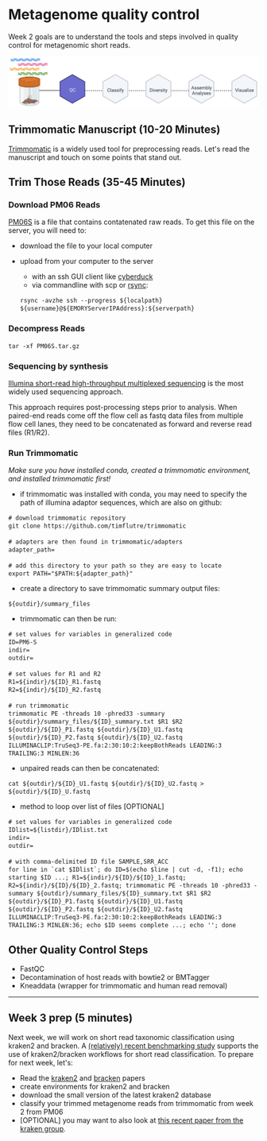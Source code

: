 # Metagenome quality control

Week 2 goals are to understand the tools and steps involved in quality control for metagenomic short reads.

![Workflow](metagenomics_flow_QC.png)


## Trimmomatic Manuscript (10-20 Minutes)

[Trimmomatic](https://pubmed.ncbi.nlm.nih.gov/24695404/) is a widely used tool for preprocessing reads. Let's read the manuscript and touch on some points that stand out.


## Trim Those Reads (35-45 Minutes)

### Download PM06 Reads

[PM06S](https://emory-my.sharepoint.com/:u:/g/personal/mwoodwo_emory_edu/Efw2c9seTzVAgpeM8smB4HMBZI9REQ1spmZUbKlRvoVpew?e=RS43cp) is a file that contains contatenated raw reads. To get this file on the server, you will need to:

- download the file to your local computer
- upload from your computer to the server
  - with an ssh GUI client like [cyberduck](https://cyberduck.io)
  - via commandline with scp or [rsync](https://www.tecmint.com/rsync-local-remote-file-synchronization-commands/):
  
  ``` console
  rsync -avzhe ssh --progress ${localpath} ${username}@${EMORYServerIPAddress}:${serverpath}
  ```

### Decompress Reads

``` console
tar -xf PM06S.tar.gz
```


### Sequencing by synthesis

[Illumina short-read high-throughput multiplexed sequencing](https://www.google.com/url?sa=t&rct=j&q=&esrc=s&source=web&cd=&cad=rja&uact=8&ved=2ahUKEwjXkJyQyvT8AhUWmIkEHYlsArsQtwJ6BAgKEAI&url=https%3A%2F%2Fwww.youtube.com%2Fwatch%3Fv%3DfCd6B5HRaZ8&usg=AOvVaw0qqyiPhh-rg-gJvFyHWMf8) is the most widely used sequencing approach.

This approach requires post-processing steps prior to analysis. When paired-end reads come off the flow cell as fastq data files from multiple flow cell lanes, they need to be concatenated as forward and reverse read files (R1/R2).


### Run Trimmomatic

*Make sure you have installed conda, created a trimmomatic environment, and installed trimmomatic first!*

- if trimmomatic was installed with conda, you may need to specify the path of illumina adaptor sequences, which are also on github:

```console
# download trimmomatic repository
git clone https://github.com/timflutre/trimmomatic

# adapters are then found in trimmomatic/adapters
adapter_path=

# add this directory to your path so they are easy to locate
export PATH="$PATH:${adapter_path}"
```

- create a directory to save trimmomatic summary output files:

```console
${outdir}/summary_files
```

- trimmomatic can then be run:

``` console
# set values for variables in generalized code
ID=PM6-S
indir=
outdir=

# set values for R1 and R2
R1=${indir}/${ID}_R1.fastq
R2=${indir}/${ID}_R2.fastq

# run trimmomatic
trimmomatic PE -threads 10 -phred33 -summary ${outdir}/summary_files/${ID}_summary.txt $R1 $R2 ${outdir}/${ID}_P1.fastq ${outdir}/${ID}_U1.fastq ${outdir}/${ID}_P2.fastq ${outdir}/${ID}_U2.fastq ILLUMINACLIP:TruSeq3-PE.fa:2:30:10:2:keepBothReads LEADING:3 TRAILING:3 MINLEN:36
```

- unpaired reads can then be concatenated:

``` console
cat ${outdir}/${ID}_U1.fastq ${outdir}/${ID}_U2.fastq > ${outdir}/${ID}_U.fastq
```

- method to loop over list of files [OPTIONAL]

``` console
# set values for variables in generalized code
IDlist=${listdir}/IDlist.txt
indir=
outdir=

# with comma-delimited ID file SAMPLE,SRR_ACC
for line in `cat $IDlist`; do ID=$(echo $line | cut -d, -f1); echo starting $ID ...; R1=${indir}/${ID}/${ID}_1.fastq; R2=${indir}/${ID}/${ID}_2.fastq; trimmomatic PE -threads 10 -phred33 -summary ${outdir}/summary_files/${ID}_summary.txt $R1 $R2 ${outdir}/${ID}_P1.fastq ${outdir}/${ID}_U1.fastq ${outdir}/${ID}_P2.fastq ${outdir}/${ID}_U2.fastq ILLUMINACLIP:TruSeq3-PE.fa:2:30:10:2:keepBothReads LEADING:3 TRAILING:3 MINLEN:36; echo $ID seems complete ...; echo ''; done
```

## Other Quality Control Steps

- FastQC
- Decontamination of host reads with bowtie2 or BMTagger
- Kneaddata (wrapper for trimmomatic and human read removal)

---

## Week 3 prep (5 minutes)

Next week, we will work on short read taxonomic classification using kraken2 and bracken. A [(relatively) recent benchmarking study](https://www.sciencedirect.com/science/article/pii/S0092867419307755) supports the use of kraken2/bracken workflows for short read classification. To prepare for next week, let's:

- Read the [kraken2](https://pubmed.ncbi.nlm.nih.gov/31779668/) and [bracken](https://peerj.com/articles/cs-104/) papers
- create environments for kraken2 and bracken
- download the small version of the latest kraken2 database
- classify your trimmed metagenome reads from trimmomatic from week 2 from PM06
- [OPTIONAL] you may want to also look at [this recent paper from the kraken group](https://www.nature.com/articles/s41596-022-00738-y).
